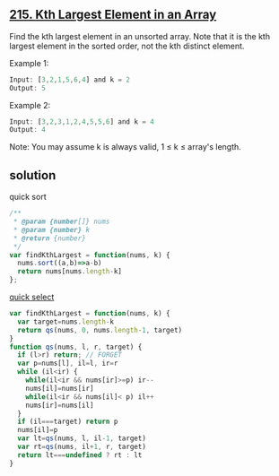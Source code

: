 ## [215. Kth Largest Element in an Array](https://leetcode.com/problems/kth-largest-element-in-an-array/)

Find the kth largest element in an unsorted array. Note that it is the kth largest element in the sorted order, not the kth distinct element.

Example 1:
```js
Input: [3,2,1,5,6,4] and k = 2
Output: 5
```
Example 2:
```js
Input: [3,2,3,1,2,4,5,5,6] and k = 4
Output: 4
```
Note:
You may assume k is always valid, 1 ≤ k ≤ array's length.

## solution
quick sort
```js
/**
 * @param {number[]} nums
 * @param {number} k
 * @return {number}
 */
var findKthLargest = function(nums, k) {
  nums.sort((a,b)=>a-b)
  return nums[nums.length-k]
};
```
[quick select](https://github.com/azl397985856/leetcode/blob/master/problems/215.kth-largest-element-in-an-array.md#%E8%A7%A3%E6%B3%95%E4%B8%89---quick-select)
```js
var findKthLargest = function(nums, k) {
  var target=nums.length-k
  return qs(nums, 0, nums.length-1, target)
}
function qs(nums, l, r, target) {
  if (l>r) return; // FORGET
  var p=nums[l], il=l, ir=r
  while (il<ir) {
    while(il<ir && nums[ir]>=p) ir--
    nums[il]=nums[ir]
    while(il<ir && nums[il]< p) il++
    nums[ir]=nums[il]
  }
  if (il===target) return p
  nums[il]=p
  var lt=qs(nums, l, il-1, target)
  var rt=qs(nums, il+1, r, target)
  return lt===undefined ? rt : lt
}
```

